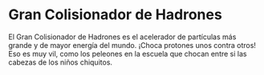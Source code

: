 # Gran Colisionador de Hadrones

El Gran Colisionador de Hadrones es el acelerador de partículas más grande y de
mayor energía del mundo. ¡Choca protones unos contra otros! Eso es muy vil, como
los peleones en la escuela que chocan entre si las cabezas de los niños
chiquitos.
